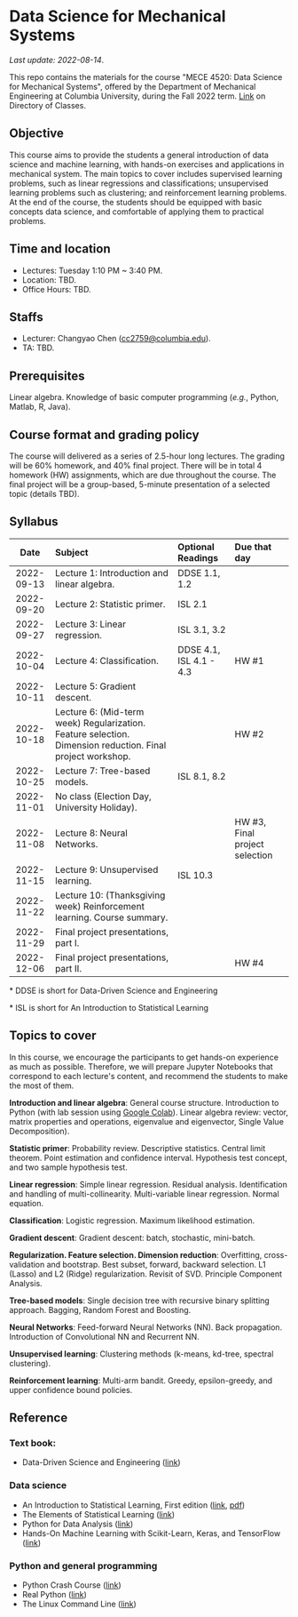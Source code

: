 # Data Science for Mechanical Systems
_Last update: 2022-08-14_.

This repo contains the materials for the course "MECE 4520: Data Science for Mechanical Systems", offered by the Department of Mechanical Engineering at Columbia University, during the Fall 2022 term. [Link](http://www.columbia.edu/cu/bulletin/uwb/#/cu/bulletin/uwb/subj/MECE/E4520-20223-001/) on Directory of Classes.

## Objective
This course aims to provide the students a general introduction of data science and machine learning, with hands-on exercises and applications in mechanical system. The main topics to cover includes supervised learning problems, such as linear regressions and classifications; unsupervised learning problems such as clustering; and reinforcement learning problems. At the end of the course, the students should be equipped with basic concepts data science, and comfortable of applying them to practical problems.

## Time and location
* Lectures: Tuesday 1:10 PM ~ 3:40 PM.
* Location: TBD.
* Office Hours: TBD.

## Staffs
* Lecturer: Changyao Chen (cc2759@columbia.edu).
* TA: TBD.

## Prerequisites
Linear algebra. Knowledge of basic computer programming (_e.g._, Python, Matlab, R, Java).

## Course format and grading policy
The course will delivered as a series of 2.5-hour long lectures. The grading will be 60% homework, and 40% final project. There will be in total 4 homework (HW) assignments, which are due throughout the course. The final project will be a group-based, 5-minute presentation of a selected topic (details TBD).

## Syllabus
|  **Date**  | **Subject**                                                                                                | **Optional Readings**   | **Due that day**               |
| :--------: | :--------------------------------------------------------------------------------------------------------- | :---------------------- | :----------------------------- |
| 2022-09-13 | Lecture 1: Introduction and linear algebra.                                                                | DDSE 1.1, 1.2           |                                |
| 2022-09-20 | Lecture 2: Statistic primer.                                                                               | ISL 2.1                 |
| 2022-09-27 | Lecture 3: Linear regression.                                                                              | ISL 3.1, 3.2            |                                |
| 2022-10-04 | Lecture 4: Classification.                                                                                 | DDSE 4.1, ISL 4.1 - 4.3 | HW #1                          |
| 2022-10-11 | Lecture 5: Gradient descent.                                                                               |                         |                                |
| 2022-10-18 | Lecture 6: (Mid-term week) Regularization. Feature selection. Dimension reduction. Final project workshop. |                         | HW #2                          |
| 2022-10-25 | Lecture 7: Tree-based models.                                                                              | ISL 8.1, 8.2            |
| 2022-11-01 | No class (Election Day, University Holiday).                                                               |                         |                                |
| 2022-11-08 | Lecture 8: Neural Networks.                                                                                |                         | HW #3, Final project selection |
| 2022-11-15 | Lecture 9: Unsupervised learning.                                                                          | ISL 10.3                |
| 2022-11-22 | Lecture 10: (Thanksgiving week) Reinforcement learning. Course summary.                                    |                         |                                |
| 2022-11-29 | Final project presentations, part I.                                                                       |                         |                                |
| 2022-12-06 | Final project presentations, part II.                                                                      |                         | HW #4                          |

\* DDSE is short for Data-Driven Science and Engineering

\* ISL is short for An Introduction to Statistical Learning

## Topics to cover
In this course, we encourage the participants to get hands-on experience as much as possible. Therefore, we will prepare Jupyter Notebooks that correspond to each lecture's content, and recommend the students to make the most of them.

**Introduction and linear algebra**: General course structure. Introduction to Python (with lab session using [Google Colab](https://colab.research.google.com/notebooks/intro.ipynb)). Linear algebra review: vector, matrix properties and operations, eigenvalue and eigenvector, Single Value Decomposition).

**Statistic primer**: Probability review. Descriptive statistics. Central limit theorem. Point estimation and confidence interval. Hypothesis test concept, and two sample hypothesis test.

**Linear regression**: Simple linear regression. Residual analysis. Identification and handling of multi-collinearity. Multi-variable linear regression. Normal equation.

**Classification**: Logistic regression. Maximum likelihood estimation.

**Gradient descent**: Gradient descent: batch, stochastic, mini-batch.

**Regularization. Feature selection. Dimension reduction**: Overfitting, cross-validation and bootstrap. Best subset, forward, backward selection. L1 (Lasso) and L2 (Ridge) regularization. Revisit of SVD. Principle Component Analysis.

**Tree-based models**: Single decision tree with recursive binary splitting approach. Bagging, Random Forest and Boosting.

**Neural Networks**: Feed-forward Neural Networks (NN). Back propagation. Introduction of Convolutional NN and Recurrent NN.

**Unsupervised learning**: Clustering methods (k-means, kd-tree, spectral clustering).

**Reinforcement learning**: Multi-arm bandit. Greedy, epsilon-greedy, and upper confidence bound policies.


## Reference
### Text book:
* Data-Driven Science and Engineering ([link](http://www.databookuw.com/))
### Data science
* An Introduction to Statistical Learning, First edition ([link](https://www.statlearning.com/), [pdf](https://static1.squarespace.com/static/5ff2adbe3fe4fe33db902812/t/6009dd9fa7bc363aa822d2c7/1611259312432/ISLR+Seventh+Printing.pdf))
* The Elements of
Statistical Learning ([link](https://web.stanford.edu/~hastie/ElemStatLearn/))
* Python for Data Analysis ([link](https://www.oreilly.com/library/view/python-for-data/9781449323592/))
* Hands-On Machine Learning with Scikit-Learn, Keras, and TensorFlow ([link](https://www.oreilly.com/library/view/hands-on-machine-learning/9781492032632/))
### Python and general programming
* Python Crash Course ([link](https://nostarch.com/pythoncrashcourse2e))
* Real Python ([link](https://realpython.com/))
* The Linux Command Line ([link](https://linuxcommand.org/tlcl.php))


